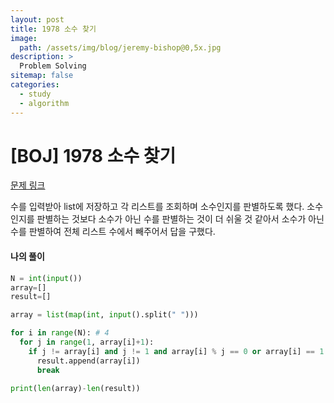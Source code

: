 ```yaml
---
layout: post
title: 1978 소수 찾기
image:
  path: /assets/img/blog/jeremy-bishop@0,5x.jpg
description: >
  Problem Solving
sitemap: false
categories:
  - study
  - algorithm
---
```


# [BOJ] 1978 소수 찾기

[문제 링크](boj.kr/=1978)

수를 입력받아 list에 저장하고 각 리스트를 조회하며 소수인지를 판별하도록 했다.
소수인지를 판별하는 것보다 소수가 아닌 수를 판별하는 것이 더 쉬울 것 같아서
소수가 아닌 수를 판별하여 전체 리스트 수에서 빼주어서 답을 구했다.


#### 나의 풀이

```python
N = int(input())
array=[]
result=[]

array = list(map(int, input().split(" ")))

for i in range(N): # 4
  for j in range(1, array[i]+1):
    if j != array[i] and j != 1 and array[i] % j == 0 or array[i] == 1:
      result.append(array[i])
      break

print(len(array)-len(result))
```
